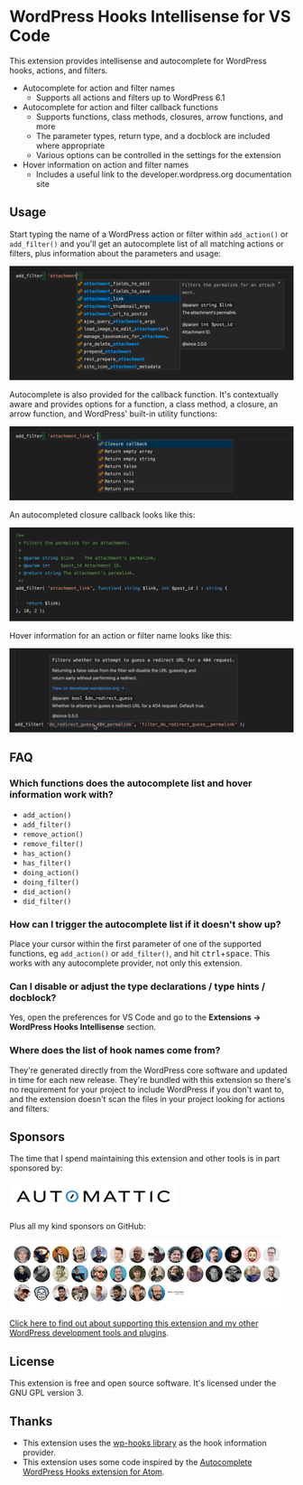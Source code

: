 # WordPress Hooks Intellisense for VS Code

This extension provides intellisense and autocomplete for WordPress hooks, actions, and filters.

* Autocomplete for action and filter names
  - Supports all actions and filters up to WordPress 6.1
* Autocomplete for action and filter callback functions
  - Supports functions, class methods, closures, arrow functions, and more
  - The parameter types, return type, and a docblock are included where appropriate
  - Various options can be controlled in the settings for the extension
* Hover information on action and filter names
  - Includes a useful link to the developer.wordpress.org documentation site


## Usage

Start typing the name of a WordPress action or filter within `add_action()` or `add_filter()` and you'll get an autocomplete list of all matching actions or filters, plus information about the parameters and usage:

[![Screenshot of VS Code showing an autocomplete list for the first parameter of the add_filter function](images/screenshot-1.png?v=0.3.0)](images/screenshot-1.png)

Autocomplete is also provided for the callback function. It's contextually aware and provides options for a function, a class method, a closure, an arrow function, and WordPress' built-in utility functions:

[![Screenshot of VS Code showing an autocomplete list for the callback parameter of the add_filter function](images/screenshot-2.png?v=0.3.0)](images/screenshot-2.png)

An autocompleted closure callback looks like this:

[![Screenshot of VS Code showing a completed callback closure for the add_filter function](images/screenshot-3.png?v=0.3.0)](images/screenshot-3.png)

Hover information for an action or filter name looks like this:

[![Screenshot of VS Code showing hover information for an action](images/screenshot-4.png?v=0.5.0)](images/screenshot-4.png)

## FAQ

### Which functions does the autocomplete list and hover information work with?

* `add_action()`
* `add_filter()`
* `remove_action()`
* `remove_filter()`
* `has_action()`
* `has_filter()`
* `doing_action()`
* `doing_filter()`
* `did_action()`
* `did_filter()`

### How can I trigger the autocomplete list if it doesn't show up?

Place your cursor within the first parameter of one of the supported functions, eg `add_action()` or `add_filter()`, and hit <kbd>ctrl</kbd>+<kbd>space</kbd>. This works with any autocomplete provider, not only this extension.

### Can I disable or adjust the type declarations / type hints / docblock?

Yes, open the preferences for VS Code and go to the **Extensions -> WordPress Hooks Intellisense** section.

### Where does the list of hook names come from?

They're generated directly from the WordPress core software and updated in time for each new release. They're bundled with this extension so there's no requirement for your project to include WordPress if you don't want to, and the extension doesn't scan the files in your project looking for actions and filters.

## Sponsors

The time that I spend maintaining this extension and other tools is in part sponsored by:

[![Automattic](images/gh/automattic.png)](https://automattic.com)

Plus all my kind sponsors on GitHub:

[![Sponsors](images/gh/everyone.png)](https://github.com/sponsors/johnbillion)

[Click here to find out about supporting this extension and my other WordPress development tools and plugins](https://github.com/sponsors/johnbillion).

## License

This extension is free and open source software. It's licensed under the GNU GPL version 3.

## Thanks

* This extension uses the [wp-hooks library](https://github.com/wp-hooks/wordpress-core) as the hook information provider.
* This extension uses some code inspired by the [Autocomplete WordPress Hooks extension for Atom](https://github.com/joehoyle/atom-autocomplete-wordpress-hooks).
